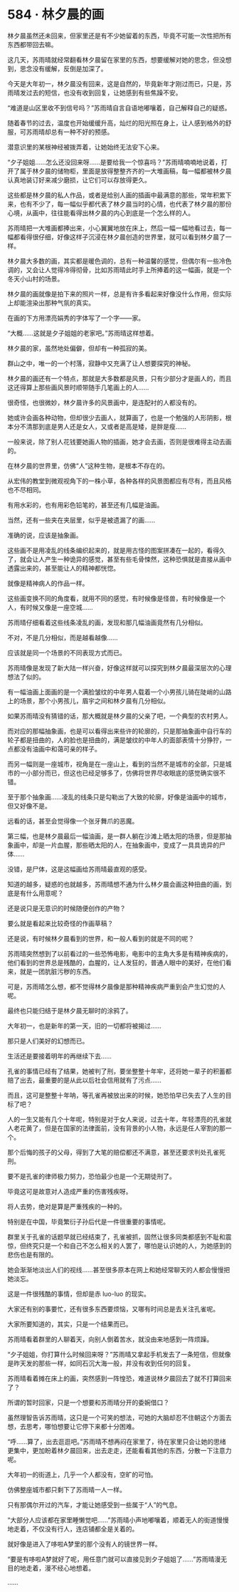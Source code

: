 # 584 · 林夕晨的画

林夕晨虽然还未回来，但家里还是有不少她留着的东西，毕竟不可能一次性把所有东西都带回去嘛。

这几天，苏雨晴就经常翻看林夕晨留在家里的东西，想要缓解对她的思念，但没想到，思念没有缓解，反倒是加深了。

今天是大年初一，林夕晨没有回来，这是自然的，毕竟新年才刚过而已，只是，苏雨晴发过去的短信，也没有收到回复，让她感到有些焦躁不安。

“难道是山区里收不到信号吗？”苏雨晴自言自语地嘟嚷着，自己解释自己的疑惑。

随着春节的过去，温度也开始缓缓升高，灿烂的阳光照在身上，让人感到格外的舒服，可苏雨晴却总有一种不好的预感。

潜意识里的某根神经被拨弄着，让她始终无法安下心来。

“夕子姐姐……怎么还没回来呀……是要给我一个惊喜吗？”苏雨晴喃喃地说着，打开了属于林夕晨的储物柜，里面是放得整整齐齐的一大堆画稿，每一幅都被林夕晨认真地装订好来减少磨损，让它们可以存放得更久。

这些都是林夕晨的私人作品，或者是给别人画的插画中最满意的那些，常年积累下来，也有不少了，每一幅似乎都代表了林夕晨当时的心情，也代表了林夕晨的那份心境，从画中，往往能看得出林夕晨的内心到底是一个怎么样的人。

苏雨晴把一大堆画都捧出来，小心翼翼地放在床上，然后一幅一幅地看过去，每一幅都看得很仔细，好像这样子沉浸在林夕晨创造的世界里，就可以看到林夕晨了一样。

林夕晨大多数的画，其实都是暖色调的，总有一种温馨的感觉，但偶尔有一些冷色调的，又会让人觉得冷得彻骨，比如苏雨晴此时手上所捧着的这一幅画，就是一个冬天小山村的场景。

林夕晨的画就像是拍下来的照片一样，总是有许多看起来好像没什么作用，但实际上却能渲染出那种气氛的真实。

在画的下方用漂亮娟秀的字体写了一个字——家。

“大概……这就是夕子姐姐的老家吧。”苏雨晴这样想着。

林夕晨的家，虽然地处偏僻，但却有一种孤寂的美。

群山之中，唯一的一个村落，寂静中又充满了让人想要探究的神秘。

林夕晨的画还有一个特点，那就是大多数都是风景，只有少部分才是画人的，而且这还得算上那些画风景时顺带随手几笔画上的人……

很奇怪，也很微妙，林夕晨许多的风景画中，是连配衬的人都没有的。

她或许会画各种动物，但却很少去画人，就算画了，也是一个勉强的人形阴影，根本分不清那到底是男人还是女人，又或者是高是矮，是胖是瘦……

一般来说，除了别人花钱要她画人物的插画，她才会去画，否则是很难得主动去画的。

在林夕晨的世界里，仿佛“人”这种生物，是根本不存在的。

从宏伟的教堂到微观视角下的一株小草，各种各样的风景图都应有尽有，而且风格也不尽相同。

有用水彩的，也有用彩色铅笔的，甚至还有几幅是油画。

当然，还有一些夹在夹层里，似乎是被遗漏了的画……

准确的说，应该是抽象画。

这些画不是用凌乱的线条编织起来的，就是用古怪的图案拼凑在一起的，看得久了，就会让人产生一种诡异的感觉，甚至有些毛骨悚然，这种恐惧就是直接从画中透露出来的，甚至能让人的精神都恍惚。

就像是精神病人的作品一样。

这些画变换不同的角度看，就用不同的感觉，有时候像是怪兽，有时候像是一个人，有时候又像是一座空城……

苏雨晴仔细看着这些线条凌乱的画，发现和那几幅油画竟然有几分相似。

不对，不是几分相似，而是越看越像……

应该就是同一个场景的不同表现方式而已。

苏雨晴像是发现了新大陆一样兴奋，好像这样就可以探究到林夕晨最深层次的心理想法了似的。

有一幅油画上面画的是一个满脸皱纹的中年男人载着一个小男孩儿骑在陡峭的山路上的场景，那个小男孩儿，眉宇之间和林夕晨有几分相似。

如果苏雨晴没有猜错的话，那大概就是林夕晨的父亲了吧，一个典型的农村男人。

而对应的那幅抽象画，也是可以看得出来些许的轮廓的，只是那抽象画中自行车的轮子都是扭曲的，人的脸也是扭曲的，满是皱纹的中年人的面部表情十分狰狞，一点都没有油画中和蔼可亲的样子。

而另一幅则是一座城市，视角是在一座山上，看到的当然不是城市的全部，只是城市的一小部分而已，但这也已经足够多了，仿佛将世界尽收眼底的感觉确实很不错。

至于那个抽象画……凌乱的线条只是勾勒出了大致的轮廓，好像是油画中的城市，但又好像不是。

远看的话，甚至会觉得像一个张牙舞爪的恶魔。

第三幅，也是林夕晨最后一幅油画，是一群人躺在沙滩上晒太阳的场景，但是那抽象画中，却是一片血腥，那些晒太阳的人，在抽象画中，变成了一具具诡异的尸体……

没错，是尸体，这是这幅画给苏雨晴最直观的感受。

知道的越多，疑惑的也就越多，苏雨晴想不通为什么林夕晨会画这种扭曲的画，到底是有什么用意呢？

还是说只是无意识的时候随便创作的产物？

要么就是看起来比较奇怪的作画草稿？

还是说，有时候林夕晨看到的世界，和一般人看到的就是不同的呢？

苏雨晴突然想到了以前看过的一些恐怖电影，电影中的主角大多是有精神疾病的，他们看到的世界总是残酷的，血腥的，让人发狂的，普通人眼中的美好，在他们看来，就是一团肮脏污秽的东西。

可是，苏雨晴怎么想，都不觉得林夕晨像是那种精神疾病严重到会产生幻觉的人呢。

最终也只能归结于是林夕晨无聊时的涂鸦了。

大年初一，也是新年的第一天，旧的一切都将被揭过……

那只是人们美好的幻想而已。

生活还是要接着明年的再继续下去……

孔雀的事情已经有了结果，她被判了刑，要坐整整十年牢，还将她一辈子的积蓄都赔了出去，最重要的是从此以后社会信用就有了污点……

而且，这可是整整十年呐，等孔雀再被放出来的时候，她恐怕早已失去了人生的目标了吧？

人的一生又能有几个十年呢，特别是对于女人来说，过去十年，年轻漂亮的孔雀就人老花黄了，但是在国家的法律面前，没有背景的小人物，永远是任人宰割的那一个。

那个后悔的孩子的父母，得到了大笔的赔偿都还不满意，甚至还要求判处孔雀死刑。

要不是孔雀的律师极力努力，恐怕最少也是一个无期徒刑了。

毕竟这可是故意对人造成严重的伤害残疾呀。

将人去势，绝对是算是严重残疾的一种的。

特别是在中国，毕竟繁衍子孙后代是一件很重要的事情呢。

群里关于孔雀的话题早就已经结束了，孔雀被抓，固然让很多同类都感到不耻和震惊，但终究只是一个和自己不怎么相关的人罢了，哪怕是认识她的人，为她感到的悲伤也是有限的。

她会渐渐地淡出人们的视线……甚至很多原本在网上和她经常聊天的人都会慢慢把她淡忘。

这是一件很残酷的事情，但却是赤 luo-luo 的现实。

大家还有别的事要忙，还有很多东西要烦恼，又哪有时间总是去关注孔雀呢。

大家所要知道的，其实，只是一个结果而已。

苏雨晴看着群里的人聊着天，向别人倒着苦水，就没由来地感到一阵烦躁。

“夕子姐姐，你打算什么时候回来呀？”苏雨晴又拿起手机发去了一条短信，但就像是昨天发的那些一样，如同石沉大海一般，并没有收到任何的回复。

苏雨晴看着摊在床上的画，突然感到一阵惶恐，难道说林夕晨回去了就不打算回来了？

所谓的暂时回家，只是一个想要和苏雨晴分开的委婉借口？

虽然理智告诉苏雨晴，这只是一个可笑的想法，可她的大脑却忍不住朝这个方面去想，去思考，哪怕想要让它停下来都十分困难。

“呼……算了，出去逛逛吧。”苏雨晴不想再闷在家里了，待在家里只会让她的思绪更集中，更加盼着林夕晨回来，出去走走，还能看看其他的东西，分散一下注意力呢。

大年初一的街道上，几乎一个人都没有，空旷的可怕。

仿佛整座城市都只剩下了苏雨晴一人一样。

只有那偶尔开过的汽车，才能让她感受到一些属于“人”的气息。

“大部分人应该都在家里睡懒觉吧……”苏雨晴小声地嘟嚷着，顺着无人的街道慢慢地走着，不仅没有行人，连店铺都全是关着的。

就好像是进入了哆啦A梦里的那个没有人的镜世界一样。

“要是有哆啦A梦就好了呢，用任意门就可以直接见到夕子姐姐了……”苏雨晴漫无目的地走着，漫不经心地想着。

……
